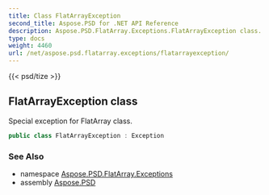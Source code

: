 ```yaml
---
title: Class FlatArrayException
second_title: Aspose.PSD for .NET API Reference
description: Aspose.PSD.FlatArray.Exceptions.FlatArrayException class. Special exception for FlatArray class
type: docs
weight: 4460
url: /net/aspose.psd.flatarray.exceptions/flatarrayexception/
---
```

{{< psd/tize >}}
## FlatArrayException class

Special exception for FlatArray class.

```csharp
public class FlatArrayException : Exception
```

### See Also

* namespace [Aspose.PSD.FlatArray.Exceptions](../../aspose.psd.flatarray.exceptions/)
* assembly [Aspose.PSD](../../)



